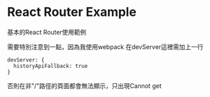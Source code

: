 # React Router Example
基本的React Router使用範例

需要特別注意到一點，因為我使用webpack
在devServer這裡需加上一行
```
devServer: {
  historyApiFallback: true
}
```
否則在非"/"路徑的頁面都會無法顯示，只出現Cannot get
